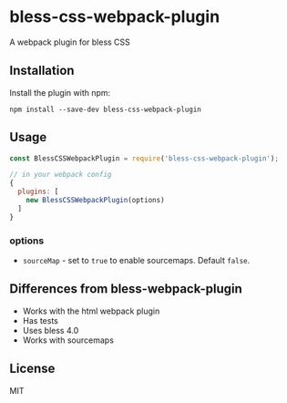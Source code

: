 # bless-css-webpack-plugin
A webpack plugin for bless CSS

## Installation

Install the plugin with npm:

```
npm install --save-dev bless-css-webpack-plugin
```

## Usage
```javascript
const BlessCSSWebpackPlugin = require('bless-css-webpack-plugin');

// in your webpack config
{
  plugins: [
    new BlessCSSWebpackPlugin(options)
  ]
}
```
### options

* `sourceMap` - set to `true` to enable sourcemaps. Default `false`.

## Differences from bless-webpack-plugin
* Works with the html webpack plugin
* Has tests
* Uses bless 4.0
* Works with sourcemaps

## License
MIT